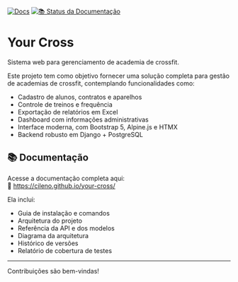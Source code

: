 [![Docs](https://img.shields.io/badge/docs-online-success?style=flat-square&logo=mkdocs)](https://cileno.github.io/your-cross/)
[![📚 Status da Documentação](https://github.com/cileno/your-cross/actions/workflows/deploy.yml/badge.svg)](https://github.com/cileno/your-cross/actions/workflows/deploy.yml)

# Your Cross

Sistema web para gerenciamento de academia de crossfit.

Este projeto tem como objetivo fornecer uma solução completa para gestão de academias de crossfit, contemplando funcionalidades como:

- Cadastro de alunos, contratos e aparelhos
- Controle de treinos e frequência
- Exportação de relatórios em Excel
- Dashboard com informações administrativas
- Interface moderna, com Bootstrap 5, Alpine.js e HTMX
- Backend robusto em Django + PostgreSQL

## 📚 Documentação

Acesse a documentação completa aqui:  
🔗 https://cileno.github.io/your-cross/

Ela inclui:

- Guia de instalação e comandos
- Arquitetura do projeto
- Referência da API e dos modelos
- Diagrama da arquitetura
- Histórico de versões
- Relatório de cobertura de testes

---

Contribuições são bem-vindas!